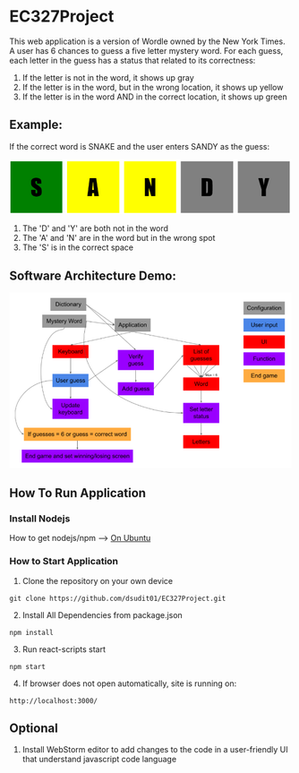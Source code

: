 # EC327Project
This web application is a version of Wordle owned by the New York Times. A user has 6 chances to guess a five letter mystery word. For each guess, each letter in the guess has a status that related to its correctness:
1. If the letter is not in the word, it shows up gray
2. If the letter is in the word, but in the wrong location, it shows up yellow
3. If the letter is in the word AND in the correct location, it shows up green

## Example:
If the correct word is SNAKE and the user enters SANDY as the guess:


![example](./public/eampleWord.png)

1. The 'D' and 'Y' are both not in the word
2. The 'A' and 'N' are in the word but in the wrong spot
3. The 'S' is in the correct space 

## Software Architecture Demo:

![example](./public/Architecture.png)

## How To Run Application

### Install Nodejs
How to get nodejs/npm --> [On Ubuntu](https://linuxize.com/post/how-to-install-node-js-on-ubuntu-18.04/)


### How to Start Application
1. Clone the repository on your own device
```shell
git clone https://github.com/dsudit01/EC327Project.git
```

2. Install All Dependencies from package.json
```shell
npm install
```

3. Run react-scripts start
```shell
npm start
```

4. If browser does not open automatically, site is running on:
```
http://localhost:3000/
``` 

## Optional
1. Install WebStorm editor to add changes to the code in a user-friendly UI that understand javascript code language

